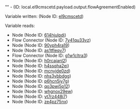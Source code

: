 "" - (ID: local.el9cmscetd.payload.output.flowAgreementEnabled)

Variable written:
 (Node ID: [el9cmscetd](../nodes/el9cmscetd.md))

Variable reads:
* Node (Node ID: [614hjulpdj](../nodes/614hjulpdj.md))
* Flow Connector (Node ID: [7y41qu33vz](../nodes/7y41qu33vz.md))
* Node (Node ID: [90yph4ra19](../nodes/90yph4ra19.md))
* Node (Node ID: [as1tfleqv7](../nodes/as1tfleqv7.md))
* Flow Connector (Node ID: [g1w1cltra3](../nodes/g1w1cltra3.md))
* Node (Node ID: [h0rcajanl2](../nodes/h0rcajanl2.md))
* Node (Node ID: [h4ssqha2ei](../nodes/h4ssqha2ei.md))
* Node (Node ID: [mcnyjde0zd](../nodes/mcnyjde0zd.md))
* Node (Node ID: [nhs3ybbdgg](../nodes/nhs3ybbdgg.md))
* Node (Node ID: [p6hcn5iy7g](../nodes/p6hcn5iy7g.md))
* Node (Node ID: [qo3pwj5p12](../nodes/qo3pwj5p12.md))
* Node (Node ID: [whgnox29ew](../nodes/whgnox29ew.md))
* Node (Node ID: [yt7rz448i7](../nodes/yt7rz448i7.md))
* Node (Node ID: [ze4pz75nx](../nodes/ze4pz75nx.md))
